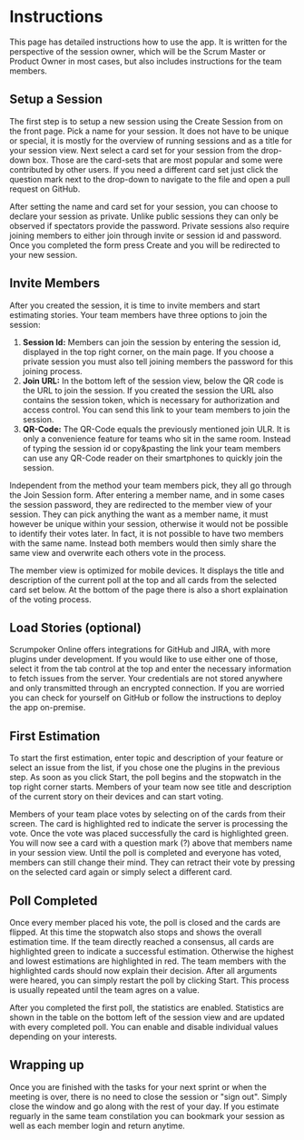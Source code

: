 # Instructions
This page has detailed instructions how to use the app. It is written for the perspective of the session owner, which will be the Scrum Master or Product Owner in most cases, but also includes instructions for the team members.

## Setup a Session
The first step is to setup a new session using the Create Session from on the front page. Pick a name for your session. It does not have to be unique or special, it is mostly for the overview of running sessions and as a title for your session view. Next select a card set for your session from the drop-down box. Those are the card-sets that are most popular and some were contributed by other users. If you need a different card set just click the question mark next to the drop-down to navigate to the file and open a pull request on GitHub.

After setting the name and card set for your session, you can choose to declare your session as private. Unlike public sessions they can only be observed if spectators provide the password. Private sessions also require joining members to either join through invite or session id and password. Once you completed the form press Create and you will be redirected to your new session.

## Invite Members
After you created the session, it is time to invite members and start estimating stories. Your team members have three options to join the session:

1. **Session Id:** Members can join the session by entering the session id, displayed in the top right corner, on the main page. If you choose a private session you must also tell joining members the password for this joining process.
2. **Join URL:** In the bottom left of the session view, below the QR code is the URL to join the session. If you created the session the URL also contains the session token, which is necessary for authorization and access control. You can send this link to your team members to join the session.
3. **QR-Code:** The QR-Code equals the previously mentioned join ULR. It is only a convenience feature for teams who sit in the same room. Instead of typing the session id or copy&pasting the link your team members can use any QR-Code reader on their smartphones to quickly join the session.

Independent from the method your team members pick, they all go through the Join Session form. After entering a member name, and in some cases the session password, they are redirected to the member view of your session. They can pick anything the want as a member name, it must however be unique within your session, otherwise it would not be possible to identify their votes later. In fact, it is not possible to have two members with the same name. Instead both members would then simly share the same view and overwrite each others vote in the process.

The member view is optimized for mobile devices. It displays the title and description of the current poll at the top and all cards from the selected card set below. At the bottom of the page there is also a short explaination of the voting process.

## Load Stories (optional)
Scrumpoker Online offers integrations for GitHub and JIRA, with more plugins under development. If you would like to use either one of those, select it from the tab control at the top and enter the necessary information to fetch issues from the server. Your credentials are not stored anywhere and only transmitted through an encrypted connection. If you are worried you can check for yourself on GitHub or follow the instructions to deploy the app on-premise.

## First Estimation
To start the first estimation, enter topic and description of your feature or select an issue from the list, if you chose one the plugins in the previous step. As soon as you click Start, the poll begins and the stopwatch in the top right corner starts. Members of your team now see title and description of the current story on their devices and can start voting.

Members of your team place votes by selecting on of the cards from their screen. The card is highlighted red to indicate the server is processing the vote. Once the vote was placed successfully the card is highlighted green. You will now see a card with a question mark (?) above that members name in your session view. Until the poll is completed and everyone has voted, members can still change their mind. They can retract their vote by pressing on the selected card again or simply select a different card.

## Poll Completed
Once every member placed his vote, the poll is closed and the cards are flipped. At this time the stopwatch also stops and shows the overall estimation time. If the team directly reached a consensus, all cards are highlighted green to indicate a successful estimation. Otherwise the highest and lowest estimations are highlighted in red. The team members with the highlighted cards should now explain their decision. After all arguments were heared, you can simply restart the poll by clicking Start. This process is usually repeated until the team agres on a value.

After you completed the first poll, the statistics are enabled. Statistics are shown in the table on the bottom left of the session view and are updated with every completed poll. You can enable and disable individual values depending on your interests.

## Wrapping up
Once you are finished with the tasks for your next sprint or when the meeting is over, there is no need to close the session or "sign out". Simply close the window and go along with the rest of your day. If you estimate reguarly in the same team constilation you can bookmark your session as well as each member login and return anytime.